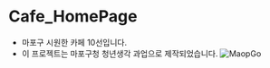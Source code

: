 # Cafe_HomePage

- 마포구 시원한 카페 10선입니다.
- 이 프로젝트는 마포구청 청년생각 과업으로 제작되었습니다.
![MaopGo](https://user-images.githubusercontent.com/75844108/163326192-ec151d7b-8bbc-43f6-93fd-8bcb1f5bfe57.svg)
